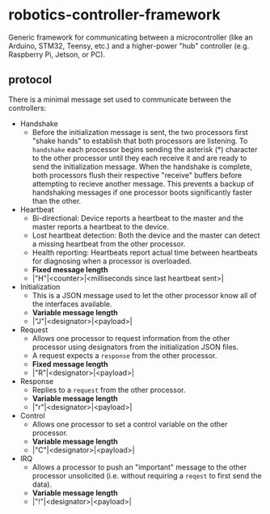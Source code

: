 # robotics-controller-framework

Generic framework for communicating between a microcontroller (like an Arduino, STM32, Teensy, etc.) and a higher-power "hub" controller (e.g. Raspberry Pi, Jetson, or PC).


## protocol

There is a minimal message set used to communicate between the controllers:
* Handshake
    * Before the initialization message is sent, the two processors first "shake hands" to establish that both processors are listening. To `handshake` each processor begins sending the asterisk (\*) character to the other processor until they each receive it and are ready to send the initialization message. When the handshake is complete, both processors flush their respective "receive" buffers before attempting to recieve another message. This prevents a backup of handshaking messages if one processor boots significantly faster than the other.
* Heartbeat
    * Bi-directional: Device reports a heartbeat to the master and the master reports a heartbeat to the device.
    * Lost heartbeat detection: Both the device and the master can detect a missing heartbeat from the other processor.
    * Health reporting: Heartbeats report actual time between heartbeats for diagnosing when a processor is overloaded.
    * **Fixed message length**
    * |"H"|\<counter>|\<milliseconds since last heartbeat sent>|
* Initialization
    * This is a JSON message used to let the other processor know all of the interfaces available.
    * **Variable message length**
    * |"J"|\<designator>|\<payload>|
* Request
    * Allows one processor to request information from the other processor using designators from the initialization JSON files.
    * A request expects a `response` from the other processor.
    * **Fixed message length**
    * |"R"|\<designator>|\<payload>|
* Response
    * Replies to a `request` from the other processor.
    * **Variable message length**
    * |"r"|\<designator>|\<payload>|
* Control
    * Allows one processor to set a control variable on the other processor.
    * **Variable message length**
    * |"C"|\<designator>|\<payload>|
* IRQ
    * Allows a processor to push an "important" message to the other processor unsolicited (i.e. without requiring a `reqest` to first send the data).
    * **Variable message length**
    * |"!"|\<designator>|\<payload>|
